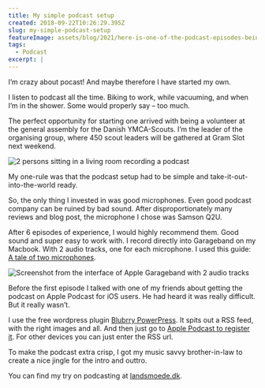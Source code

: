 ```yaml
---
title: My simple podcast setup
created: 2018-09-22T10:26:29.395Z
slug: my-simple-podcast-setup
featureImage: assets/blog/2021/here-is-one-of-the-podcast-episodes-being-recorded.webp
tags:
  - Podcast
excerpt: |
---
```


I’m crazy about pocast! And maybe therefore I have started my own.

I listen to podcast all the time. Biking to work, while vacuuming, and when I’m in the shower. Some would properly say – too much.

The perfect opportunity for starting one arrived with being a volunteer at the general assembly for the Danish YMCA-Scouts. I’m the leader of the organising group, where 450 scout leaders will be gathered at Gram Slot next weekend.

![2 persons sitting in a living room recording a podcast](/assets/blog/2021/here-is-one-of-the-podcast-episodes-being-recorded.webp)


My one-rule was that the podcast setup had to be simple and take-it-out-into-the-world ready.

So, the only thing I invested in was good microphones. Even good podcast company can be ruined by bad sound. After disproportionately many reviews and blog post, the microphone I chose was Samson Q2U.

After 6 episodes of experience, I would highly recommend them. Good sound and super easy to work with.   I record directly into Garageband on my Macbook. With 2 audio tracks, one for each microphone. I used this guide: [A tale of two microphones](https://www.macworld.com/article/2089460/a-tale-of-two-microphones.html).

![Screenshot from the interface of Apple Garageband with 2 audio tracks](/assets/blog/2021/garageband-with-two-audio-tracks.webp)

Before the first episode I talked with one of my friends about getting the podcast on Apple Podcast for iOS users. He had heard it was really difficult. But it really wasn’t.

I use the free wordpress plugin [Blubrry PowerPress](https://da.wordpress.org/plugins/powerpress/). It spits out a RSS feed, with the right images and all. And then just go to [Apple Podcast to register it](https://itunesconnect.apple.com/login?module=PodcastsConnect&hostname=podcastsconnect.apple.com&cf=1&targetUrl=%2F&authResult=FAILED). For other devices you can just enter the RSS url.

To make the podcast extra crisp, I got my music savvy brother-in-law to create a nice jingle for the intro and outtro.

You can find my try on podcasting at [landsmoede.dk](https://2018.landsmoede.dk/category/podcast/).


